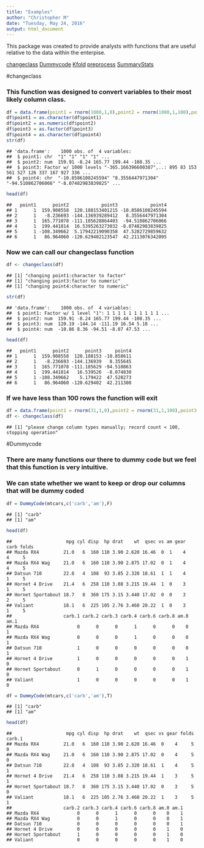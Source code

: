 ```yaml
---
title: "Examples"
author: "Christopher M"
date: "Tuesday, May 24, 2016"
output: html_document
---
```


This package was created to provide analysts with functions that are useful relative to the data within the enterpise. 

[changeclass](#changeclass)
[Dummycode](#Dummycode)
[Kfold](#Kfold)
[preprocess](#preprocess)
[SummaryStats](#SummaryStats)





#changeclass
### This function was designed to convert variables to their most likely column class.


```r
df = data.frame(point1 = rnorm(1000,1,0),point2 = rnorm(1000,1,100),point3 = rnorm(1000,1,100),point4 = rnorm(1000,1,100))
df$point1 = as.character(df$point1)
df$point2 = as.numeric(df$point2)
df$point3 = as.factor(df$point3)
df$point4 = as.character(df$point4)
str(df)
```

```
## 'data.frame':	1000 obs. of  4 variables:
##  $ point1: chr  "1" "1" "1" "1" ...
##  $ point2: num  159.91 -8.24 165.77 199.44 -108.35 ...
##  $ point3: Factor w/ 1000 levels "-365.166396600387",..: 895 83 153 561 527 126 337 167 927 336 ...
##  $ point4: chr  "-10.8586108245594" "8.3556447971304" "-94.510862706066" "-8.07482983839825" ...
```

```r
head(df)
```

```
##   point1      point2            point3            point4
## 1      1  159.908558  120.188153401215 -10.8586108245594
## 2      1   -8.236693 -144.136939289412   8.3556447971304
## 3      1  165.771078 -111.185628864403  -94.510862706066
## 4      1  199.441814  16.5395263273032 -8.07482983839825
## 5      1 -108.349662  5.17942219090358  47.5282729859632
## 6      1   86.964060 -120.629402123547  42.2113076342095
```

### Now we can call our changeclass function 

```r
df <- changeclass(df)
```

```
## [1] "changing point1:character to factor"
## [1] "changing point3:factor to numeric"
## [1] "changing point4:character to numeric"
```

```r
str(df)
```

```
## 'data.frame':	1000 obs. of  4 variables:
##  $ point1: Factor w/ 1 level "1": 1 1 1 1 1 1 1 1 1 1 ...
##  $ point2: num  159.91 -8.24 165.77 199.44 -108.35 ...
##  $ point3: num  120.19 -144.14 -111.19 16.54 5.18 ...
##  $ point4: num  -10.86 8.36 -94.51 -8.07 47.53 ...
```

```r
head(df)
```

```
##   point1      point2      point3     point4
## 1      1  159.908558  120.188153 -10.858611
## 2      1   -8.236693 -144.136939   8.355645
## 3      1  165.771078 -111.185629 -94.510863
## 4      1  199.441814   16.539526  -8.074830
## 5      1 -108.349662    5.179422  47.528273
## 6      1   86.964060 -120.629402  42.211308
```

### If we have less than 100 rows the function will exit 


```r
df = data.frame(point1 = rnorm(31,1,0),point2 = rnorm(31,1,100),point3 = rnorm(31,1,100),point4 = rnorm(31,1,100))
df <- changeclass(df)
```

```
## [1] "please change column types manually; record count < 100, stopping operation"
```

#Dummycode
### There are many functions our there to dummy code but we feel that this function is very intuitive.

### We can state whether we want to keep or drop our columns that will be dummy coded

```r
df = DummyCode(mtcars,c('carb','am'),F)
```

```
## [1] "carb"
## [1] "am"
```

```r
head(df)
```

```
##                    mpg cyl disp  hp drat    wt  qsec vs am gear carb folds
## Mazda RX4         21.0   6  160 110 3.90 2.620 16.46  0  1    4    4     5
## Mazda RX4 Wag     21.0   6  160 110 3.90 2.875 17.02  0  1    4    4     5
## Datsun 710        22.8   4  108  93 3.85 2.320 18.61  1  1    4    1     5
## Hornet 4 Drive    21.4   6  258 110 3.08 3.215 19.44  1  0    3    1     5
## Hornet Sportabout 18.7   8  360 175 3.15 3.440 17.02  0  0    3    2     5
## Valiant           18.1   6  225 105 2.76 3.460 20.22  1  0    3    1     5
##                   carb.1 carb.2 carb.3 carb.4 carb.6 carb.8 am.0 am.1
## Mazda RX4              0      0      0      1      0      0    0    1
## Mazda RX4 Wag          0      0      0      1      0      0    0    1
## Datsun 710             1      0      0      0      0      0    0    1
## Hornet 4 Drive         1      0      0      0      0      0    1    0
## Hornet Sportabout      0      1      0      0      0      0    1    0
## Valiant                1      0      0      0      0      0    1    0
```


```r
df = DummyCode(mtcars,c('carb','am'),T)
```

```
## [1] "carb"
## [1] "am"
```

```r
head(df)
```

```
##                    mpg cyl disp  hp drat    wt  qsec vs gear folds carb.1
## Mazda RX4         21.0   6  160 110 3.90 2.620 16.46  0    4     5      0
## Mazda RX4 Wag     21.0   6  160 110 3.90 2.875 17.02  0    4     5      0
## Datsun 710        22.8   4  108  93 3.85 2.320 18.61  1    4     5      1
## Hornet 4 Drive    21.4   6  258 110 3.08 3.215 19.44  1    3     5      1
## Hornet Sportabout 18.7   8  360 175 3.15 3.440 17.02  0    3     5      0
## Valiant           18.1   6  225 105 2.76 3.460 20.22  1    3     5      1
##                   carb.2 carb.3 carb.4 carb.6 carb.8 am.0 am.1
## Mazda RX4              0      0      1      0      0    0    1
## Mazda RX4 Wag          0      0      1      0      0    0    1
## Datsun 710             0      0      0      0      0    0    1
## Hornet 4 Drive         0      0      0      0      0    1    0
## Hornet Sportabout      1      0      0      0      0    1    0
## Valiant                0      0      0      0      0    1    0
```




 
